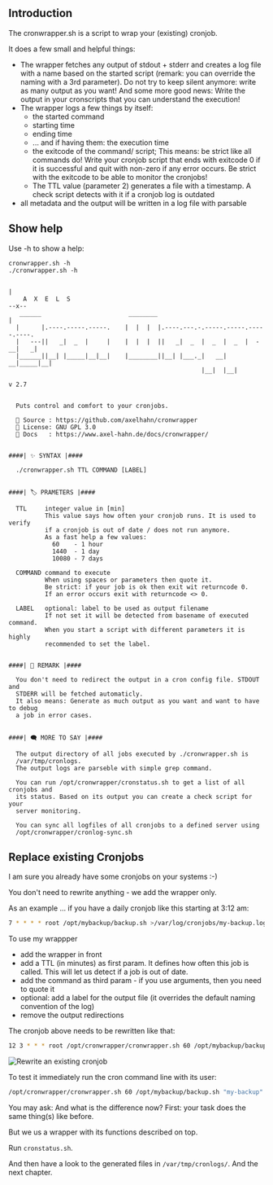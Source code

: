 ## Introduction

The cronwrapper.sh is a script to wrap your (existing) cronjob. 

It does a few small and helpful things:

* The wrapper fetches any output of stdout + stderr and creates a log file with a name based on the started script 
  (remark: you can override the naming with a 3rd parameter).
  Do not try to keep silent anymore: write as many output as you want! 
  And some more good news: Write the output in your cronscripts that you can understand the execution!
* The wrapper logs a few things by itself: 
  * the started command
  * starting time
  * ending time
  * ... and if having them: the execution time
  * the exitcode of the command/ script;
    This means: be strict like all commands do! Write your cronjob script that
    ends with exitcode 0 if it is successful and quit with non-zero if any
    error occurs. Be strict with the exitcode to be able to monitor the cronjobs!
  * The TTL value (parameter 2) generates a file with a timestamp. A check
    script detects with it if a cronjob log is outdated
* all metadata and the output will be written in a log file with parsable

## Show help

Use -h to show a help:

```text
cronwrapper.sh -h
./cronwrapper.sh -h

                                                                           | 
    A  X  E  L  S                                                        --x--
   ______                        ________                                  |
  |      |.----.-----.-----.    |  |  |  |.----.---.-.-----.-----.-----.----.
  |   ---||   _|  _  |     |    |  |  |  ||   _|  _  |  _  |  _  |  -__|   _|
  |______||__| |_____|__|__|    |________||__| |___._|   __|   __|_____|__|  
                                                     |__|  |__|
                                                                       v 2.7


  Puts control and comfort to your cronjobs.

  📄 Source : https://github.com/axelhahn/cronwrapper
  📜 License: GNU GPL 3.0
  📗 Docs   : https://www.axel-hahn.de/docs/cronwrapper/


####| ✨ SYNTAX |####

  ./cronwrapper.sh TTL COMMAND [LABEL]


####| 🏷 PRAMETERS |####

  TTL     integer value in [min]
          This value says how often your cronjob runs. It is used to verify
          if a cronjob is out of date / does not run anymore.
          As a fast help a few values:
            60    - 1 hour
            1440  - 1 day
            10080 - 7 days
  
  COMMAND command to execute
          When using spaces or parameters then quote it.
          Be strict: if your job is ok then exit wit returncode 0.
          If an error occurs exit with returncode <> 0.
  
  LABEL   optional: label to be used as output filename
          If not set it will be detected from basename of executed command.
          When you start a script with different parameters it is highly
          recommended to set the label.


####| 📝 REMARK |####

  You don't need to redirect the output in a cron config file. STDOUT and
  STDERR will be fetched automaticly. 
  It also means: Generate as much output as you want and want to have to debug
  a job in error cases.


####| 🗨 MORE TO SAY |####

  The output directory of all jobs executed by ./cronwrapper.sh is
  /var/tmp/cronlogs.
  The output logs are parseble with simple grep command.

  You can run /opt/cronwrapper/cronstatus.sh to get a list of all cronjobs and 
  its status. Based on its output you can create a check script for your 
  server monitoring.

  You can sync all logfiles of all cronjobs to a defined server using
  /opt/cronwrapper/cronlog-sync.sh

```

## Replace existing Cronjobs

I am sure you already have some cronjobs on your systems :-)

You don't need to rewrite anything - we add the wrapper only.

As an example ... if you have a daily cronjob like this starting at 3:12 am:

```bash
7 * * * * root /opt/mybackup/backup.sh >/var/log/cronjobs/my-backup.log 2>&1
```

To use my wrappper

* add the wrapper in front
* add a TTL (in minutes) as first param. It defines how often this job is called. This will let us detect if a job is out of date.
* add the command as third param - if you use arguments, then you need to quote it
* optional: add a label for the output file (it overrides the default naming convention of the log)
* remove the output redirections

The cronjob above needs to be rewritten like that:

```bash
12 3 * * * root /opt/cronwrapper/cronwrapper.sh 60 /opt/mybackup/backup.sh "my-backup"
```

![Rewrite an existing cronjob](images/rewrite_a_cronjob.drawio.png)

To test it immediately run the cron command line with its user:

```bash
/opt/cronwrapper/cronwrapper.sh 60 /opt/mybackup/backup.sh "my-backup"
```

You may ask: And what is the difference now?
First: your task does the same thing(s) like before.

But we us a wrapper with its functions described on top.

Run `cronstatus.sh`.

And then have a look to the generated files in `/var/tmp/cronlogs/`. And the next chapter.